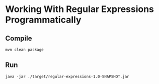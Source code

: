 # Working With Regular Expressions Programmatically

## Compile
`mvn clean package`

## Run
`java -jar ./target/regular-expressions-1.0-SNAPSHOT.jar`

